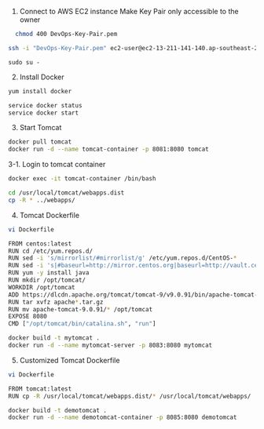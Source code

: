 1. Connect to AWS EC2 instance
   Make Key Pair only accessible to the owner
```sh
  chmod 400 DevOps-Key-Pair.pem
```
```sh
ssh -i "DevOps-Key-Pair.pem" ec2-user@ec2-13-211-141-140.ap-southeast-2.compute.amazonaws.com
```
```shell
sudo su -
``` 

2. Install Docker
```sh
yum install docker
```
```sh
service docker status
service docker start
```

3. Start Tomcat
```sh
docker pull tomcat
docker run -d --name tomcat-container -p 8081:8080 tomcat
```
3-1. Login to tomcat container
```sh
docker exec -it tomcat-container /bin/bash
```
```sh
cd /usr/local/tomcat/webapps.dist
cp -R * ../webapps/
```

4. Tomcat Dockerfile
```sh
vi Dockerfile
```
```sh
FROM centos:latest 
RUN cd /etc/yum.repos.d/
RUN sed -i 's/mirrorlist/#mirrorlist/g' /etc/yum.repos.d/CentOS-*
RUN sed -i 's|#baseurl=http://mirror.centos.org|baseurl=http://vault.centos.org|g' /etc/yum.repos.d/CentOS-*
RUN yum -y install java
RUN mkdir /opt/tomcat/
WORKDIR /opt/tomcat
ADD https://dlcdn.apache.org/tomcat/tomcat-9/v9.0.91/bin/apache-tomcat-9.0.91.tar.gz /opt/tomcat
RUN tar xvfz apache*.tar.gz
RUN mv apache-tomcat-9.0.91/* /opt/tomcat 
EXPOSE 8080
CMD ["/opt/tomcat/bin/catalina.sh", "run"]
```
```sh
docker build -t mytomcat .
docker run -d --name mytomcat-server -p 8083:8080 mytomcat
```

5. Customized Tomcat Dockerfile
```sh
vi Dockerfile
```
```sh
FROM tomcat:latest
RUN cp -R /usr/local/tomcat/webapps.dist/* /usr/local/tomcat/webapps/
```
```sh
docker build -t demotomcat .
docker run -d --name demotomcat-container -p 8085:8080 demotomcat 
```